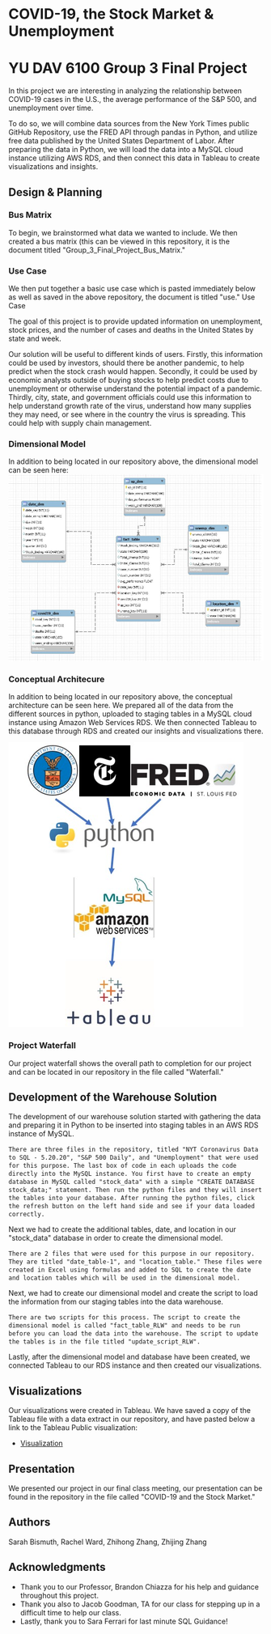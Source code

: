 # COVID-19, the Stock Market & Unemployment
# YU DAV 6100 Group 3 Final Project

In this project we are interesting in analyzing the relationship between COVID-19 cases in the U.S., the average performance of the S&P 500, and unemployment over time.

To do so, we will combine data sources from the New York Times public GitHub Repository, use the FRED API through pandas in Python, and utilize free data published by the United States Department of Labor. After preparing the data in Python, we will load the data into a MySQL cloud instance utilizing AWS RDS, and then connect this data in Tableau to create visualizations and insights. 

## Design & Planning

### Bus Matrix
To begin, we brainstormed what data we wanted to include. We then created a bus matrix (this can be viewed in this repository, it is the document titled "Group_3_Final_Project_Bus_Matrix."

### Use Case
We then put together a basic use case which is pasted immediately below as well as saved in the above repository, the document is titled "use."
Use Case

The goal of this project is to provide updated information on unemployment, stock prices, and the number of cases and deaths in the United States by state and week. 

Our solution will be useful to different kinds of users. Firstly, this information could be used by investors, should there be another pandemic, to help predict when the stock crash would happen. Secondly, it could be used by economic analysts outside of buying stocks to help predict costs due to unemployment or otherwise understand the potential impact of a pandemic. Thirdly, city, state, and government officials could use this information to help understand growth rate of the virus, understand how many supplies they may need, or see where in the country the virus is spreading. This could help with supply chain management. 

### Dimensional Model

In addition to being located in our repository above, the dimensional model can be seen here:
![Here is our dimensional model](https://github.com/sarahb26/GROUP3/blob/master/Dimensional%20Model%205.20.20.JPG)


### Conceptual Architecure

In addition to being located in our repository above, the conceptual architecture can be seen here.
We prepared all of the data from the different sources in python, uploaded to staging tables in a MySQL cloud instance using Amazon Web Services RDS. We then connected Tableau to this database through RDS and created our insights and visualizations there. 

![Here is our conceptual architecture](https://github.com/sarahb26/GROUP3/blob/master/Conceptual%20Architecture.jpg)

### Project Waterfall

Our project waterfall shows the overall path to completion for our project and can be located in our repository in the file called "Waterfall." 

## Development of the Warehouse Solution

The development of our warehouse solution started with gathering the data and preparing it in Python to be inserted into staging tables in an AWS RDS instance of MySQL.

```
There are three files in the repository, titled "NYT Coronavirus Data to SQL - 5.20.20", "S&P 500 Daily", and "Unemployment" that were used for this purpose. The last box of code in each uploads the code directly into the MySQL instance. You first have to create an empty database in MySQL called "stock_data" with a simple "CREATE DATABASE stock_data;" statement. Then run the python files and they will insert the tables into your database. After running the python files, click the refresh button on the left hand side and see if your data loaded correctly. 
```

Next we had to create the additional tables, date, and location in our "stock_data" database in order to create the dimensional model.

```
There are 2 files that were used for this purpose in our repository. They are titled "date_table-1", and "location_table." These files were created in Excel using formulas and added to SQL to create the date and location tables which will be used in the dimensional model.
```
Next, we had to create our dimensional model and create the script to load the information from our staging tables into the data warehouse.

```
There are two scripts for this process. The script to create the dimensional model is called "fact_table_RLW" and needs to be run before you can load the data into the warehouse. The script to update the tables is in the file titled "update_script_RLW". 
```

Lastly, after the dimensional model and database have been created, we connected Tableau to our RDS instance and then created our visualizations.

## Visualizations

Our visualizations were created in Tableau. We have saved a copy of the Tableau file with a data extract in our repository, and have pasted below a link to the Tableau Public visualization:

* [Visualization](https://public.tableau.com/profile/rachel.ward3031#!/vizhome/UnitedStatesCovid19UnemploymenttheStockMarket/Dashboard?publish=yes)

## Presentation

We presented our project in our final class meeting, our presentation can be found in the repository in the file called "COVID-19 and the Stock Market."


## Authors
Sarah Bismuth, Rachel Ward, Zhihong Zhang, Zhijing Zhang


## Acknowledgments

* Thank you to our Professor, Brandon Chiazza for his help and guidance throughout this project.
* Thank you also to Jacob Goodman, TA for our class for stepping up in a difficult time to help our class.
* Lastly, thank you to Sara Ferrari for last minute SQL Guidance!
